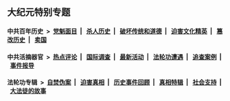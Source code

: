 ## 大纪元特别专题

#### 中共百年历史 &nbsp;>&nbsp; [党魁面目](indexes/nf1176107/README.md?06270430) &nbsp;| &nbsp; [杀人历史](indexes/nf1176106/README.md?06270430) &nbsp;| &nbsp; [破坏传统和道德](indexes/nf1176106/README.md?06270430) &nbsp;| &nbsp; [迫害文化精英](indexes/nf1176111/README.md?06270430) &nbsp;| &nbsp; [篡改历史](indexes/nf1176115/README.md?06270430) &nbsp;| &nbsp; [卖国](indexes/nf1176117/README.md?06270430) 

#### 中共活摘器官 &nbsp;>&nbsp; [热点评论](indexes/nf5879/README.md?06270430) &nbsp;| &nbsp; [国际调查](indexes/nf5947/README.md?06270430) &nbsp;| &nbsp; [最新活动](indexes/nf5883/README.md?06270430) &nbsp;| &nbsp; [法轮功遭遇](indexes/nf5881/README.md?06270430) &nbsp;| &nbsp; [追查案例](indexes/nf5880/README.md?06270430) &nbsp;| &nbsp; [事件报导](indexes/nf5877/README.md?06270430) 

#### 法轮功专辑 &nbsp;>&nbsp; [自焚伪案](indexes/nf5562/README.md?06270430) &nbsp;| &nbsp; [迫害真相](indexes/nf4379/README.md?06270430) &nbsp;| &nbsp; [历史事件回顾](indexes/nf5793/README.md?06270430) &nbsp;| &nbsp; [真相特辑](indexes/nf4389/README.md?06270430) &nbsp;| &nbsp; [社会支持](indexes/nf4386/README.md?06270430) &nbsp;| &nbsp; [大法徒的故事](indexes/nf1147481/README.md?06270430) 
